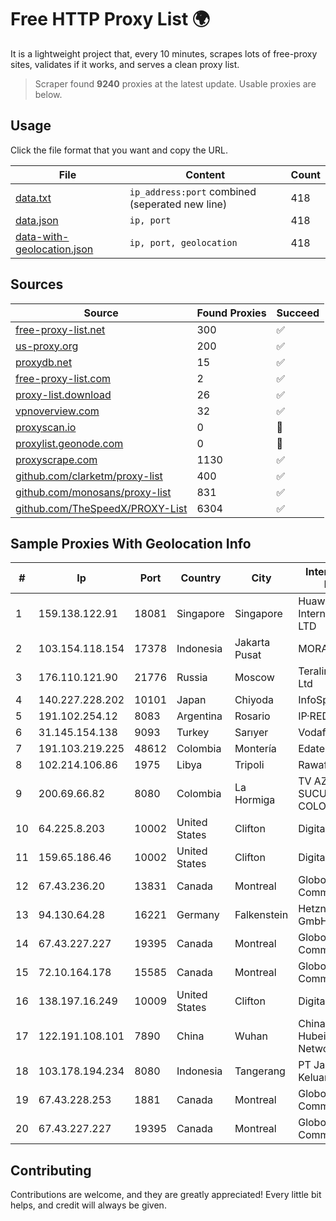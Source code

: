
# Free HTTP Proxy List 🌍

It is a lightweight project that, every 10 minutes, scrapes lots of free-proxy sites, validates if it works, and serves a clean proxy list.


> Scraper found **9240** proxies at the latest update. Usable proxies are below.

## Usage

Click the file format that you want and copy the URL.


|File|Content|Count|
|----|-------|-----|
|[data.txt](https://raw.githubusercontent.com/themiralay/Proxy-List-World/master/data.txt)|`ip_address:port` combined (seperated new line)|418|
|[data.json](https://raw.githubusercontent.com/themiralay/Proxy-List-World/master/data.json)|`ip, port`|418|
|[data-with-geolocation.json](https://raw.githubusercontent.com/themiralay/Proxy-List-World/master/data-with-geolocation.json)|`ip, port, geolocation`|418|

## Sources

|Source|Found Proxies|Succeed|
|------|-------------|-------|
|[free-proxy-list.net](https://free-proxy-list.net)|300|✅|
|[us-proxy.org](https://www.us-proxy.org)|200|✅|
|[proxydb.net](http://proxydb.net)|15|✅|
|[free-proxy-list.com](https://free-proxy-list.com/?page=&port=&type%5B%5D=http&type%5B%5D=https&up_time=0&search=Search)|2|✅|
|[proxy-list.download](https://www.proxy-list.download/HTTP)|26|✅|
|[vpnoverview.com](https://vpnoverview.com/privacy/anonymous-browsing/free-proxy-servers)|32|✅|
|[proxyscan.io](https://www.proxyscan.io)|0|🚫|
|[proxylist.geonode.com](https://proxylist.geonode.com/api/proxy-list?limit=300&page=1&sort_by=lastChecked&sort_type=desc&protocols=http,https)|0|🚫|
|[proxyscrape.com](https://api.proxyscrape.com/v2/?request=displayproxies&protocol=http&timeout=10000&country=all&ssl=all&anonymity=all)|1130|✅|
|[github.com/clarketm/proxy-list](https://raw.githubusercontent.com/clarketm/proxy-list/master/proxy-list-raw.txt)|400|✅|
|[github.com/monosans/proxy-list](https://raw.githubusercontent.com/monosans/proxy-list/main/proxies/http.txt)|831|✅|
|[github.com/TheSpeedX/PROXY-List](https://raw.githubusercontent.com/TheSpeedX/PROXY-List/master/http.txt)|6304|✅|


## Sample Proxies With Geolocation Info

|#|Ip|Port|Country|City|Internet Service Provider|
|-|--|----|-------|----|-------------------------|
|1|159.138.122.91|18081|Singapore|Singapore|Huawei International Pte. LTD|
|2|103.154.118.154|17378|Indonesia|Jakarta Pusat|MORATELINDONAP|
|3|176.110.121.90|21776|Russia|Moscow|Teraline Telecom Ltd|
|4|140.227.228.202|10101|Japan|Chiyoda|InfoSphere|
|5|191.102.254.12|8083|Argentina|Rosario|IP·RED|
|6|31.145.154.138|9093|Turkey|Sarıyer|Vodafone Internal|
|7|191.103.219.225|48612|Colombia|Montería|Edatel S.a. E.S.P|
|8|102.214.106.86|1975|Libya|Tripoli|Rawafed|
|9|200.69.66.82|8080|Colombia|La Hormiga|TV AZTECA SUCURSAL COLOMBIA|
|10|64.225.8.203|10002|United States|Clifton|DigitalOcean, LLC|
|11|159.65.186.46|10002|United States|Clifton|DigitalOcean, LLC|
|12|67.43.236.20|13831|Canada|Montreal|GloboTech Communications|
|13|94.130.64.28|16221|Germany|Falkenstein|Hetzner Online GmbH|
|14|67.43.227.227|19395|Canada|Montreal|GloboTech Communications|
|15|72.10.164.178|15585|Canada|Montreal|GloboTech Communications|
|16|138.197.16.249|10009|United States|Clifton|DigitalOcean, LLC|
|17|122.191.108.101|7890|China|Wuhan|China Unicom Hubei Province Network|
|18|103.178.194.234|8080|Indonesia|Tangerang|PT Jaringan Keluarga Bersama|
|19|67.43.228.253|1881|Canada|Montreal|GloboTech Communications|
|20|67.43.227.227|19395|Canada|Montreal|GloboTech Communications|



## Contributing

Contributions are welcome, and they are greatly appreciated! Every
little bit helps, and credit will always be given.

